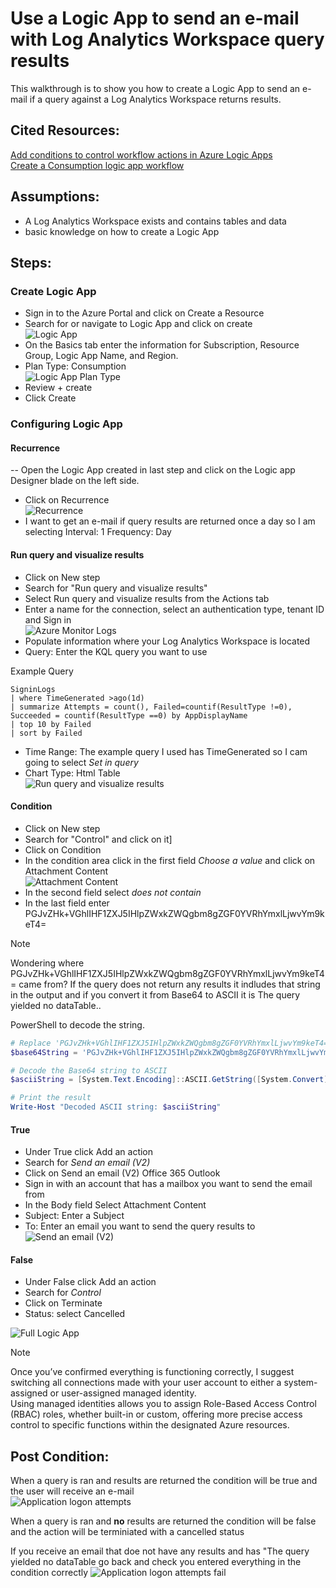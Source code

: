 # Use a Logic App to send an e-mail with Log Analytics Workspace query results

This walkthrough is to show you how to create a Logic App to send an e-mail if a query against a Log Analytics Workspace returns results.

## Cited Resources:
[Add conditions to control workflow actions in Azure Logic Apps](https://learn.microsoft.com/en-us/azure/logic-apps/logic-apps-control-flow-conditional-statement?tabs=consumption) <br/>
[Create a Consumption logic app workflow](https://learn.microsoft.com/en-us/azure/logic-apps/tutorial-build-schedule-recurring-logic-app-workflow#create-a-consumption-logic-app-workflow) <br/>

## Assumptions:

- A Log Analytics Workspace exists and contains tables and data
- basic knowledge on how to create a Logic App

## Steps:

### Create Logic App

- Sign in to the Azure Portal and click on Create a Resource
-  Search for or navigate to Logic App and click on create <br/>
  ![Logic App](images/LogicApp-Send-Query-Results-Email-1.png)
- On the Basics tab enter the information for Subscription, Resource Group, Logic App Name, and Region.
- Plan Type: Consumption <br/>
   ![Logic App Plan Type](images/LogicApp-Send-Query-Results-Email-2.png)
- Review + create
- Click Create

### Configuring Logic App

#### Recurrence
-- Open the Logic App created in last step and click on the Logic app Designer blade on the left side.
- Click on Recurrence <br/>
  ![Recurrence](images/LogicApp-Send-Query-Results-Email-3.png)
- I want to get an e-mail if query results are returned once a day so I am selecting Interval: 1 Frequency: Day
#### Run query and visualize results
- Click on New step
- Search for "Run query and visualize results"
- Select Run query and visualize results from the Actions tab
- Enter a name for the connection, select an authentication type, tenant ID and Sign in <br/>
  ![Azure Monitor Logs](images/LogicApp-Send-Query-Results-Email-4.png)
- Populate information where your Log Analytics Workspace is located
- Query: Enter the KQL query you want to use

Example Query
```kql
SigninLogs
| where TimeGenerated >ago(1d)
| summarize Attempts = count(), Failed=countif(ResultType !=0), Succeeded = countif(ResultType ==0) by AppDisplayName
| top 10 by Failed
| sort by Failed
```

- Time Range: The example query I used has TimeGenerated so I cam going to select _Set in query_
- Chart Type: Html Table <br/>
  ![Run query and visualize results](images/LogicApp-Send-Query-Results-Email-5.png)

#### Condition
- Click on New step
- Search for "Control" and click on it]
- Click on Condition
- In the condition area click in the first field _Choose a value_ and click on Attachment Content <br/>
  ![Attachment Content](images/LogicApp-Send-Query-Results-Email-6.png)
- In the second field select _does not contain_
- In the last field enter PGJvZHk+VGhlIHF1ZXJ5IHlpZWxkZWQgbm8gZGF0YVRhYmxlLjwvYm9keT4= 

> [!NOTE]
> Wondering where PGJvZHk+VGhlIHF1ZXJ5IHlpZWxkZWQgbm8gZGF0YVRhYmxlLjwvYm9keT4= came from?
> If the query does not return any results it indludes that string in the output and if you convert it from Base64 to ASCII it is <body>The query yielded no dataTable.</body>.

PowerShell to decode the string.
```powershell
# Replace 'PGJvZHk+VGhlIHF1ZXJ5IHlpZWxkZWQgbm8gZGF0YVRhYmxlLjwvYm9keT4=' with your actual Base64 string
$base64String = 'PGJvZHk+VGhlIHF1ZXJ5IHlpZWxkZWQgbm8gZGF0YVRhYmxlLjwvYm9keT4='

# Decode the Base64 string to ASCII
$asciiString = [System.Text.Encoding]::ASCII.GetString([System.Convert]::FromBase64String($base64String))

# Print the result
Write-Host "Decoded ASCII string: $asciiString"
```

#### True
- Under True click Add an action
- Search for _Send an email (V2)_
- Click on Send an email (V2) Office 365 Outlook
- Sign in with an account that has a mailbox you want to send the email from
- In the Body field Select Attachment Content
- Subject: Enter a Subject
- To: Enter an email you want to send the query results to <br/>
  ![Send an email (V2)](images/LogicApp-Send-Query-Results-Email-7.png)
#### False
- Under False click Add an action
- Search for _Control_
- Click on Terminate
- Status: select Cancelled

![Full Logic App](images/LogicApp-Send-Query-Results-Email-8.png)

> [!NOTE]
> Once you’ve confirmed everything is functioning correctly, I suggest switching all connections made with your user account to either a system-assigned or user-assigned managed identity.  <br/>
> Using managed identities allows you to assign Role-Based Access Control (RBAC) roles, whether built-in or custom, offering more precise access control to specific functions within the designated Azure resources.

## Post Condition:
When a query is ran and results are returned the condition will be true and the user will receive an e-mail <br/>
![Application logon attempts](images/LogicApp-Send-Query-Results-Email-9.png)

When a query is ran and **no** results are returned the condition will be false and the action will be terminiated with a cancelled status

If you receive an email that doe not have any results and has "The query yielded no dataTable go back and check you entered everything in the condition correctly
![Application logon attempts fail](images/LogicApp-Send-Query-Results-Email-10.png)
